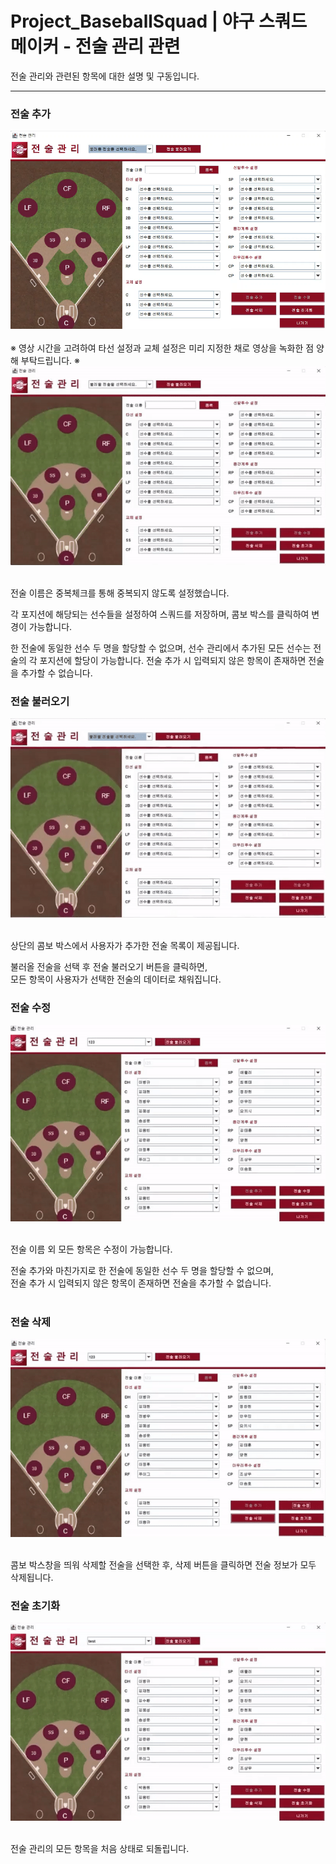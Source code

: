 # Project_BaseballSquad | 야구 스쿼드 메이커 - 전술 관리 관련

전술 관리와 관련된 항목에 대한 설명 및 구동입니다.  

<hr />

### 전술 추가
<div>
  <img src="./images/squad_management.png"/>
</div>
<br />
※ 영상 시간을 고려하여 타선 설정과 교체 설정은 미리 지정한 채로 영상을 녹화한 점 양해 부탁드립니다. ※
<br/>
<div>
  <img src="./images/add_squad.gif"/>
</div>
<br />

전술 이름은 중복체크를 통해 중복되지 않도록 설정했습니다.  

각 포지션에 해당되는 선수들을 설정하여 스쿼드를 저장하며, 콤보 박스를 클릭하여 변경이 가능합니다.  

한 전술에 동일한 선수 두 명을 할당할 수 없으며, 선수 관리에서 추가된 모든 선수는 전술의 각 포지션에 할당이 가능합니다.
전술 추가 시 입력되지 않은 항목이 존재하면 전술을 추가할 수 없습니다.  

### 전술 불러오기
<div>
  <img src="./images/bring_squad.gif"/>
</div>
<br />

상단의 콤보 박스에서 사용자가 추가한 전술 목록이 제공됩니다.  

불러올 전술을 선택 후 전술 불러오기 버튼을 클릭하면,  
모든 항목이 사용자가 선택한 전술의 데이터로 채워집니다.
<br />

### 전술 수정
<div>
  <img src="./images/amend_squad.gif"/>
</div>
<br />

전술 이름 외 모든 항목은 수정이 가능합니다.  

전술 추가와 마친가지로 한 전술에 동일한 선수 두 명을 할당할 수 없으며,  
전술 추가 시 입력되지 않은 항목이 존재하면 전술을 추가할 수 없습니다.  
<br />

### 전술 삭제
<div>
  <img src="./images/delete_squad.gif"/>
</div>
<br />

콤보 박스창을 띄워 삭제할 전술을 선택한 후, 삭제 버튼을 클릭하면 전술 정보가 모두 삭제됩니다.
<br />

### 전술 초기화
<div>
  <img src="./images/reset_squad.gif"/>
</div>
<br />

전술 관리의 모든 항목을 처음 상태로 되돌립니다.  
<br />
